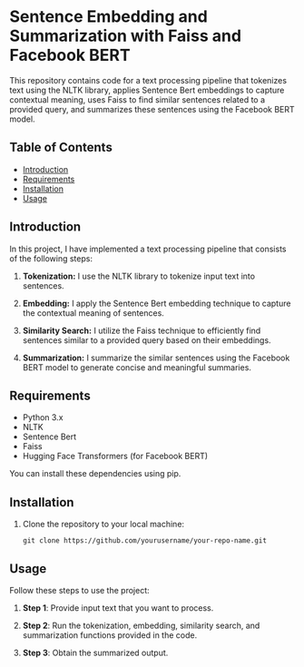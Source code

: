 # Sentence Embedding and Summarization with Faiss and Facebook BERT

This repository contains code for a text processing pipeline that tokenizes text using the NLTK library, applies Sentence Bert embeddings to capture contextual meaning, uses Faiss to find similar sentences related to a provided query, and summarizes these sentences using the Facebook BERT model.

## Table of Contents
- [Introduction](#introduction)
- [Requirements](#requirements)
- [Installation](#installation)
- [Usage](#usage)

## Introduction

In this project, I have implemented a text processing pipeline that consists of the following steps:

1. **Tokenization:** I use the NLTK library to tokenize input text into sentences.

2. **Embedding:** I apply the Sentence Bert embedding technique to capture the contextual meaning of sentences.

3. **Similarity Search:** I utilize the Faiss technique to efficiently find sentences similar to a provided query based on their embeddings.

4. **Summarization:** I summarize the similar sentences using the Facebook BERT model to generate concise and meaningful summaries.

## Requirements

- Python 3.x
- NLTK
- Sentence Bert
- Faiss
- Hugging Face Transformers (for Facebook BERT)

You can install these dependencies using pip.

## Installation

1. Clone the repository to your local machine:

   ```shell
   git clone https://github.com/yourusername/your-repo-name.git

## Usage

Follow these steps to use the project:

1. **Step 1**: Provide input text that you want to process.

2. **Step 2**: Run the tokenization, embedding, similarity search, and summarization functions provided in the code.

3. **Step 3**: Obtain the summarized output.





